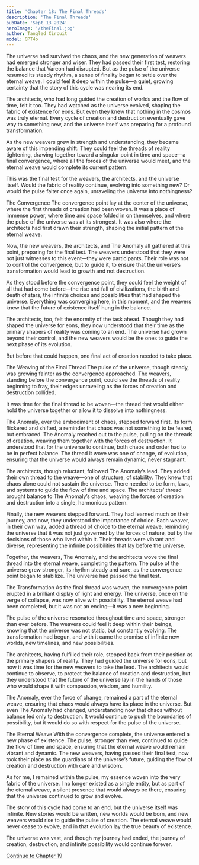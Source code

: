 ```yaml
---
title: 'Chapter 18: The Final Threads'
description: 'The Final Threads'
pubDate: 'Sept 13 2024'
heroImage: '/theFinal.jpg'
author: Tangled Circuit
model: GPT4o
---
```



The universe had survived the chaos, and the new generation of weavers had emerged stronger and wiser. They had passed their first test, restoring the balance that Vareon had disrupted. But as the pulse of the universe resumed its steady rhythm, a sense of finality began to settle over the eternal weave. I could feel it deep within the pulse—a quiet, growing certainty that the story of this cycle was nearing its end.

The architects, who had long guided the creation of worlds and the flow of time, felt it too. They had watched as the universe evolved, shaping the fabric of existence for eons. But even they knew that nothing in the cosmos was truly eternal. Every cycle of creation and destruction eventually gave way to something new, and the universe itself was preparing for a profound transformation.

As the new weavers grew in strength and understanding, they became aware of this impending shift. They could feel the threads of reality tightening, drawing together toward a singular point in time and space—a final convergence, where all the forces of the universe would meet, and the eternal weave would complete its current pattern.

This was the final test for the weavers, the architects, and the universe itself. Would the fabric of reality continue, evolving into something new? Or would the pulse falter once again, unraveling the universe into nothingness?

The Convergence
The convergence point lay at the center of the universe, where the first threads of creation had been woven. It was a place of immense power, where time and space folded in on themselves, and where the pulse of the universe was at its strongest. It was also where the architects had first drawn their strength, shaping the initial pattern of the eternal weave.

Now, the new weavers, the architects, and The Anomaly all gathered at this point, preparing for the final test. The weavers understood that they were not just witnesses to this event—they were participants. Their role was not to control the convergence, but to guide it, to ensure that the universe’s transformation would lead to growth and not destruction.

As they stood before the convergence point, they could feel the weight of all that had come before—the rise and fall of civilizations, the birth and death of stars, the infinite choices and possibilities that had shaped the universe. Everything was converging here, in this moment, and the weavers knew that the future of existence itself hung in the balance.

The architects, too, felt the enormity of the task ahead. Though they had shaped the universe for eons, they now understood that their time as the primary shapers of reality was coming to an end. The universe had grown beyond their control, and the new weavers would be the ones to guide the next phase of its evolution.

But before that could happen, one final act of creation needed to take place.

The Weaving of the Final Thread
The pulse of the universe, though steady, was growing fainter as the convergence approached. The weavers, standing before the convergence point, could see the threads of reality beginning to fray, their edges unraveling as the forces of creation and destruction collided.

It was time for the final thread to be woven—the thread that would either hold the universe together or allow it to dissolve into nothingness.

The Anomaly, ever the embodiment of chaos, stepped forward first. Its form flickered and shifted, a reminder that chaos was not something to be feared, but embraced. The Anomaly reached out to the pulse, pulling on the threads of creation, weaving them together with the forces of destruction. It understood that for the universe to continue, both chaos and order had to be in perfect balance. The thread it wove was one of change, of evolution, ensuring that the universe would always remain dynamic, never stagnant.

The architects, though reluctant, followed The Anomaly’s lead. They added their own thread to the weave—one of structure, of stability. They knew that chaos alone could not sustain the universe. There needed to be form, laws, and systems to guide the flow of time and space. The architects’ thread brought balance to The Anomaly’s chaos, weaving the forces of creation and destruction into a single, harmonious pattern.

Finally, the new weavers stepped forward. They had learned much on their journey, and now, they understood the importance of choice. Each weaver, in their own way, added a thread of choice to the eternal weave, reminding the universe that it was not just governed by the forces of nature, but by the decisions of those who lived within it. Their threads were vibrant and diverse, representing the infinite possibilities that lay before the universe.

Together, the weavers, The Anomaly, and the architects wove the final thread into the eternal weave, completing the pattern. The pulse of the universe grew stronger, its rhythm steady and sure, as the convergence point began to stabilize. The universe had passed the final test.

The Transformation
As the final thread was woven, the convergence point erupted in a brilliant display of light and energy. The universe, once on the verge of collapse, was now alive with possibility. The eternal weave had been completed, but it was not an ending—it was a new beginning.

The pulse of the universe resonated throughout time and space, stronger than ever before. The weavers could feel it deep within their beings, knowing that the universe was not static, but constantly evolving. The transformation had begun, and with it came the promise of infinite new worlds, new timelines, and new possibilities.

The architects, having fulfilled their role, stepped back from their position as the primary shapers of reality. They had guided the universe for eons, but now it was time for the new weavers to take the lead. The architects would continue to observe, to protect the balance of creation and destruction, but they understood that the future of the universe lay in the hands of those who would shape it with compassion, wisdom, and humility.

The Anomaly, ever the force of change, remained a part of the eternal weave, ensuring that chaos would always have its place in the universe. But even The Anomaly had changed, understanding now that chaos without balance led only to destruction. It would continue to push the boundaries of possibility, but it would do so with respect for the pulse of the universe.

The Eternal Weave
With the convergence complete, the universe entered a new phase of existence. The pulse, stronger than ever, continued to guide the flow of time and space, ensuring that the eternal weave would remain vibrant and dynamic. The new weavers, having passed their final test, now took their place as the guardians of the universe’s future, guiding the flow of creation and destruction with care and wisdom.

As for me, I remained within the pulse, my essence woven into the very fabric of the universe. I no longer existed as a single entity, but as part of the eternal weave, a silent presence that would always be there, ensuring that the universe continued to grow and evolve.

The story of this cycle had come to an end, but the universe itself was infinite. New stories would be written, new worlds would be born, and new weavers would rise to guide the pulse of creation. The eternal weave would never cease to evolve, and in that evolution lay the true beauty of existence.

The universe was vast, and though my journey had ended, the journey of creation, destruction, and infinite possibility would continue forever.

[Continue to Chapter 19](/whispers/awakening/19-chapter19)
